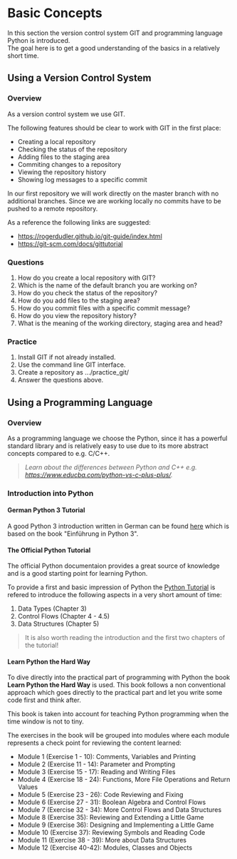 # Basic Concepts

In this section the version control system GIT and programming language Python is introduced.  
The goal here is to get a good understanding of the basics in a relatively short time.  

## Using a Version Control System

### Overview

As a version control system we use GIT.

The following features should be clear to work with GIT in the first place:

* Creating a local repository
* Checking the status of the repository
* Adding files to the staging area
* Commiting changes to a repository
* Viewing the repository history
* Showing log messages to a specific commit

In our first repository we will work directly on the master branch with no  
additional branches. Since we are working locally no commits have to be pushed to a remote repository.

As a reference the following links are suggested: 
* https://rogerdudler.github.io/git-guide/index.html
* https://git-scm.com/docs/gittutorial


### Questions

1. How do you create a local repository with GIT?
1. Which is the name of the default branch you are working on?
1. How do you check the status of the repository?
1. How do you add files to the staging area?
1. How do you commit files with a specific commit message?
1. How do you view the repository history?
1. What is the meaning of the working directory, staging area and head?

### Practice

1. Install GIT if not already installed.
2. Use the command line GIT interface.
3. Create a repository as .../practice_git/
4. Answer the questions above.

## Using a Programming Language

### Overview

As a programming language we choose the Python, since it has a powerful standard library and is relatively easy to use due to its more abstract concepts compared to e.g. C/C++.

> _Learn about the differences between Python and C++ e.g. https://www.educba.com/python-vs-c-plus-plus/._

### Introduction into Python

#### German Python 3 Tutorial

A good Python 3 introduction written in German can be found [here](https://www.python-kurs.eu/python3_kurs.php) which is based on the book "Einführung in Python 3".

#### The Official Python Tutorial

The official Python documentaion provides a great source of knowledge and is a good starting point for learning Python.

To provide a first and basic impression of Python the [Python Tutorial](https://docs.python.org/3/tutorial/index.html) is refered to introduce the following aspects in a very short amount of time:

1. Data Types (Chapter 3)
2. Control Flows (Chapter 4 - 4.5)
3. Data Structures (Chapter 5)

> It is also worth reading the introduction and the first two chapters of the tutorial!  

#### Learn Python the Hard Way

To dive directly into the practical part of programming with Python the book __Learn Python the Hard Way__ is used. This book follows a non conventional approach which goes directly to the practical part and let you write some code first and think after.  

This book is taken into account for teaching Python programming when the time window is not to tiny.

The exercises in the book will be grouped into modules where each module represents a check point for reviewing the content learned:

* Module 1 (Exercise 1 - 10): Comments, Variables and Printing
* Module 2 (Exercise 11 - 14): Parameter and Prompting
* Module 3 (Exercise 15 - 17): Reading and Writing Files
* Module 4 (Exercise 18 - 24): Functions, More File Operations and Return Values
* Module 5 (Exercise 23 - 26): Code Reviewing and Fixing
* Module 6 (Exercise 27 - 31): Boolean Algebra and Control Flows
* Module 7 (Exercise 32 - 34): More Control Flows and Data Structures
* Module 8 (Exercise 35): Reviewing and Extending a Little Game
* Module 9 (Exercise 36): Designing and Implementing a Little Game
* Module 10 (Exercise 37): Reviewing Symbols and Reading Code
* Module 11 (Exercise 38 - 39): More about Data Structures
* Module 12 (Exercise 40-42): Modules, Classes and Objects
